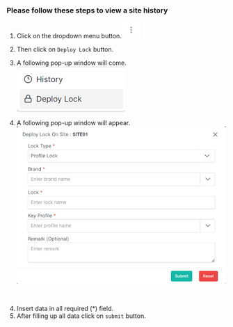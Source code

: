 ### Please follow these steps to view a site history
1. Click on the dropdown menu button.
![menu_btn](../../../../assets/file/documentation/common-images/menu_btn.jpg)
2. Then click on ```Deploy Lock``` button.
3. A following pop-up window will come.
![site menu](../../../../assets/file/documentation/site/images/deploy_lock_menu.png)

3. A following pop-up window will appear.
![site history](../../../../assets/file/documentation/site/images/deploy_lock.png)
</br>

4. Insert data in all required (<span>*</span>) field.
5. After filling up all data click on ```submit``` button.
